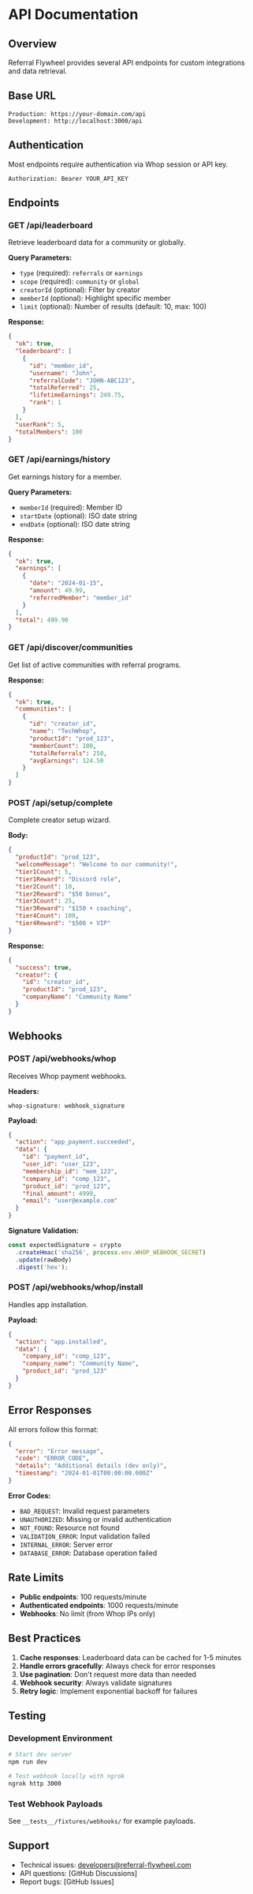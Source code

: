 # API Documentation

## Overview

Referral Flywheel provides several API endpoints for custom integrations and data retrieval.

## Base URL
```
Production: https://your-domain.com/api
Development: http://localhost:3000/api
```

## Authentication

Most endpoints require authentication via Whop session or API key.

```http
Authorization: Bearer YOUR_API_KEY
```

## Endpoints

### GET /api/leaderboard

Retrieve leaderboard data for a community or globally.

**Query Parameters:**
- `type` (required): `referrals` or `earnings`
- `scope` (required): `community` or `global`
- `creatorId` (optional): Filter by creator
- `memberId` (optional): Highlight specific member
- `limit` (optional): Number of results (default: 10, max: 100)

**Response:**
```json
{
  "ok": true,
  "leaderboard": [
    {
      "id": "member_id",
      "username": "John",
      "referralCode": "JOHN-ABC123",
      "totalReferred": 25,
      "lifetimeEarnings": 249.75,
      "rank": 1
    }
  ],
  "userRank": 5,
  "totalMembers": 100
}
```

### GET /api/earnings/history

Get earnings history for a member.

**Query Parameters:**
- `memberId` (required): Member ID
- `startDate` (optional): ISO date string
- `endDate` (optional): ISO date string

**Response:**
```json
{
  "ok": true,
  "earnings": [
    {
      "date": "2024-01-15",
      "amount": 49.99,
      "referredMember": "member_id"
    }
  ],
  "total": 499.90
}
```

### GET /api/discover/communities

Get list of active communities with referral programs.

**Response:**
```json
{
  "ok": true,
  "communities": [
    {
      "id": "creator_id",
      "name": "TechWhop",
      "productId": "prod_123",
      "memberCount": 100,
      "totalReferrals": 250,
      "avgEarnings": 124.50
    }
  ]
}
```

### POST /api/setup/complete

Complete creator setup wizard.

**Body:**
```json
{
  "productId": "prod_123",
  "welcomeMessage": "Welcome to our community!",
  "tier1Count": 5,
  "tier1Reward": "Discord role",
  "tier2Count": 10,
  "tier2Reward": "$50 bonus",
  "tier3Count": 25,
  "tier3Reward": "$150 + coaching",
  "tier4Count": 100,
  "tier4Reward": "$500 + VIP"
}
```

**Response:**
```json
{
  "success": true,
  "creator": {
    "id": "creator_id",
    "productId": "prod_123",
    "companyName": "Community Name"
  }
}
```

## Webhooks

### POST /api/webhooks/whop

Receives Whop payment webhooks.

**Headers:**
```
whop-signature: webhook_signature
```

**Payload:**
```json
{
  "action": "app_payment.succeeded",
  "data": {
    "id": "payment_id",
    "user_id": "user_123",
    "membership_id": "mem_123",
    "company_id": "comp_123",
    "product_id": "prod_123",
    "final_amount": 4999,
    "email": "user@example.com"
  }
}
```

**Signature Validation:**
```typescript
const expectedSignature = crypto
  .createHmac('sha256', process.env.WHOP_WEBHOOK_SECRET)
  .update(rawBody)
  .digest('hex');
```

### POST /api/webhooks/whop/install

Handles app installation.

**Payload:**
```json
{
  "action": "app.installed",
  "data": {
    "company_id": "comp_123",
    "company_name": "Community Name",
    "product_id": "prod_123"
  }
}
```

## Error Responses

All errors follow this format:

```json
{
  "error": "Error message",
  "code": "ERROR_CODE",
  "details": "Additional details (dev only)",
  "timestamp": "2024-01-01T00:00:00.000Z"
}
```

**Error Codes:**
- `BAD_REQUEST`: Invalid request parameters
- `UNAUTHORIZED`: Missing or invalid authentication
- `NOT_FOUND`: Resource not found
- `VALIDATION_ERROR`: Input validation failed
- `INTERNAL_ERROR`: Server error
- `DATABASE_ERROR`: Database operation failed

## Rate Limits

- **Public endpoints**: 100 requests/minute
- **Authenticated endpoints**: 1000 requests/minute
- **Webhooks**: No limit (from Whop IPs only)

## Best Practices

1. **Cache responses**: Leaderboard data can be cached for 1-5 minutes
2. **Handle errors gracefully**: Always check for error responses
3. **Use pagination**: Don't request more data than needed
4. **Webhook security**: Always validate signatures
5. **Retry logic**: Implement exponential backoff for failures

## Testing

### Development Environment
```bash
# Start dev server
npm run dev

# Test webhook locally with ngrok
ngrok http 3000
```

### Test Webhook Payloads
See `__tests__/fixtures/webhooks/` for example payloads.

## Support

- Technical issues: developers@referral-flywheel.com
- API questions: [GitHub Discussions]
- Report bugs: [GitHub Issues]
